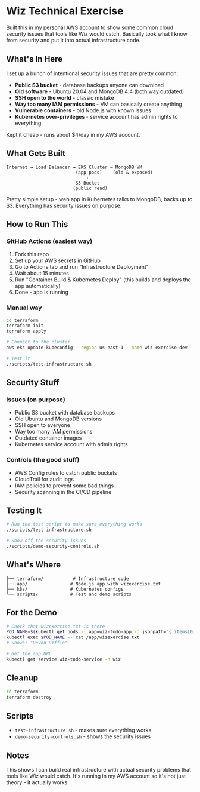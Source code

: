 # Wiz Technical Exercise

Built this in my personal AWS account to show some common cloud security issues that tools like Wiz would catch. Basically took what I know from security and put it into actual infrastructure code.

## What's In Here

I set up a bunch of intentional security issues that are pretty common:
- **Public S3 bucket** - database backups anyone can download
- **Old software** - Ubuntu 20.04 and MongoDB 4.4 (both way outdated)
- **SSH open to the world** - classic mistake
- **Way too many IAM permissions** - VM can basically create anything
- **Vulnerable containers** - old Node.js with known issues
- **Kubernetes over-privileges** - service account has admin rights to everything

Kept it cheap - runs about $4/day in my AWS account.

## What Gets Built

```
Internet → Load Balancer → EKS Cluster → MongoDB VM
                          (app pods)    (old & exposed)
                              ↓
                          S3 Bucket
                         (public read)
```

Pretty simple setup - web app in Kubernetes talks to MongoDB, backs up to S3. Everything has security issues on purpose.

## How to Run This

### GitHub Actions (easiest way)
1. Fork this repo
2. Set up your AWS secrets in GitHub
3. Go to Actions tab and run "Infrastructure Deployment"
4. Wait about 15 minutes
5. Run "Container Build & Kubernetes Deploy" (this builds and deploys the app automatically)
6. Done - app is running

### Manual way
```bash
cd terraform
terraform init
terraform apply

# Connect to the cluster
aws eks update-kubeconfig --region us-east-1 --name wiz-exercise-dev

# Test it
./scripts/test-infrastructure.sh
```

## Security Stuff

### Issues (on purpose)
- Public S3 bucket with database backups
- Old Ubuntu and MongoDB versions
- SSH open to everyone
- Way too many IAM permissions
- Outdated container images
- Kubernetes service account with admin rights

### Controls (the good stuff)
- AWS Config rules to catch public buckets
- CloudTrail for audit logs
- IAM policies to prevent some bad things
- Security scanning in the CI/CD pipeline

## Testing It

```bash
# Run the test script to make sure everything works
./scripts/test-infrastructure.sh

# Show off the security issues
./scripts/demo-security-controls.sh
```

## What's Where

```
├── terraform/           # Infrastructure code
├── app/                # Node.js app with wizexercise.txt
├── k8s/                # Kubernetes configs
└── scripts/            # Test and demo scripts
```

## For the Demo

```bash
# Check that wizexercise.txt is there
POD_NAME=$(kubectl get pods -l app=wiz-todo-app -o jsonpath='{.items[0].metadata.name}')
kubectl exec $POD_NAME -- cat /app/wizexercise.txt
# Shows: "Devon Diffie"

# Get the app URL
kubectl get service wiz-todo-service -n wiz
```

## Cleanup

```bash
cd terraform
terraform destroy
```

## Scripts

- `test-infrastructure.sh` - makes sure everything works
- `demo-security-controls.sh` - shows the security issues

## Notes

This shows I can build real infrastructure with actual security problems that tools like Wiz would catch. It's running in my AWS account so it's not just theory - it actually works.